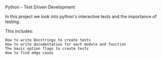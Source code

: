 
Python - Test Driven Development

In this project we look into python's interactive tests and the importance of testing.

This includes:

    How to write Docstrings to create tests
    How to write documentation for each module and function
    The basic option flags to create tests
    How to find edge cases

